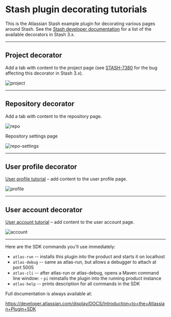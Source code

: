 # Stash plugin decorating tutorials

This is the Atlassian Stash example plugin for decorating various pages around Stash.
See the [Stash developer documentation](https://developer.atlassian.com/stash/docs/3.0.1/reference/plugin-decorators.html)
for a list of the available decorators in Stash 3.x.

----

## Project decorator

Add a tab with content to the project page (see [STASH-7380](https://jira.atlassian.com/browse/STASH-7380) for the bug affecting this decorator in Stash 3.x).

![project](https://bitbucket.org/atlassian/stash-example-plugin/raw/master/src/main/resources/examples/project-decorator.png)

----

## Repository decorator

Add a tab with content to the repository page.

![repo](https://bitbucket.org/atlassian/stash-example-plugin/raw/master/src/main/resources/examples/repository-decorator.png)

Repository settings page

![repo-settings](https://bitbucket.org/atlassian/stash-example-plugin/raw/master/src/main/resources/examples/repository-settings-decorator.png)

----

## User profile decorator

[User profile tutorial](https://developer.atlassian.com/stash/docs/latest/tutorials-and-examples/decorating-the-user-profile.html) – add content to the user profile page.

![profile](https://bitbucket.org/atlassian/stash-example-plugin/raw/master/src/main/resources/examples/user-profile-decorator.png)

----

## User account decorator

[User account tutorial](https://developer.atlassian.com/stash/docs/latest/tutorials-and-examples/decorating-the-user-account.html) – add content to the user account page.

![account](https://bitbucket.org/atlassian/stash-example-plugin/raw/master/src/main/resources/examples/user-profile-decorator.png)

----

Here are the SDK commands you'll use immediately:

* `atlas-run`   -- installs this plugin into the product and starts it on localhost
* `atlas-debug` -- same as atlas-run, but allows a debugger to attach at port 5005
* `atlas-cli`   -- after atlas-run or atlas-debug, opens a Maven command line window:
                 - `pi` reinstalls the plugin into the running product instance
* `atlas-help`  -- prints description for all commands in the SDK

Full documentation is always available at:

https://developer.atlassian.com/display/DOCS/Introduction+to+the+Atlassian+Plugin+SDK
